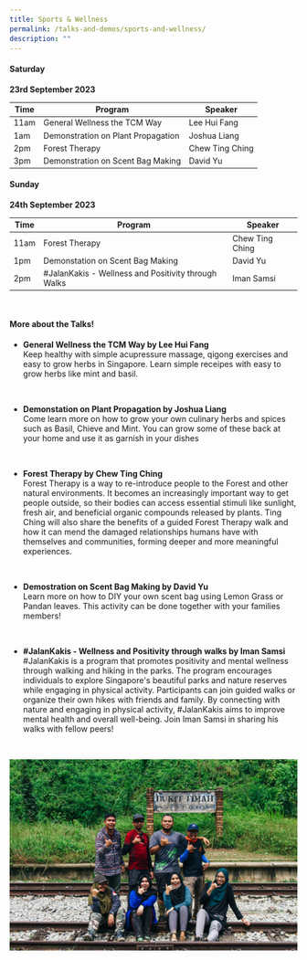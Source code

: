 ```yaml
---
title: Sports & Wellness
permalink: /talks-and-demos/sports-and-wellness/
description: ""
---
```

#### Saturday
**23rd September 2023** <br>

| Time | Program | Speaker |
| -------- | -------- | -------- |
| 11am | General Wellness the TCM Way   |   Lee Hui Fang  |
| 1am  | Demonstration on Plant Propagation | Joshua Liang |
| 2pm | Forest Therapy  | Chew Ting Ching    |
| 3pm | Demonstration on Scent Bag Making | David Yu |


#### Sunday
**24th September 2023** <br>

| Time | Program | Speaker |
| -------- | -------- | -------- |
| 11am | Forest Therapy  | Chew Ting Ching  |
| 1pm  | Demonstation on Scent Bag Making  | David Yu    |
| 2pm | #JalanKakis - Wellness and Positivity through Walks | Iman Samsi |

<br>

#### More about the Talks!
* **General Wellness the TCM Way by Lee Hui Fang**
<br>Keep healthy with simple acupressure massage, qigong exercises and easy to grow herbs in Singapore. Learn simple receipes with easy to grow herbs like mint and basil.



<br>

* **Demonstation on Plant Propagation by Joshua Liang**
<br>Come learn more on how to grow your own culinary herbs and spices such as Basil, Chieve and Mint. You can grow some of these back at your home and use it as garnish in your dishes



<br>

* **Forest Therapy by Chew Ting Ching**
<br>Forest Therapy is a way to re-introduce people to the Forest and other natural environments. It becomes an increasingly important way to get people outside, so their bodies can access essential stimuli like sunlight, fresh air, and beneficial organic compounds released by plants. Ting Ching will also share the benefits of a guided Forest Therapy walk and how it can mend the damaged relationships humans have with themselves and communities, forming deeper and more meaningful experiences.


<br>

* **Demostration on Scent Bag Making by David Yu**
<br>Learn more on how to DIY your own scent bag using Lemon Grass or Pandan leaves. This activity can be done together with your families members!

<br>

* **#JalanKakis - Wellness and Positivity through walks by Iman Samsi**
<br>#JalanKakis is a program that promotes positivity and mental wellness through walking and hiking in the parks. The program encourages individuals to explore Singapore's beautiful parks and nature reserves while engaging in physical activity. Participants can join guided walks or organize their own hikes with friends and family. By connecting with nature and engaging in physical activity, #JalanKakis aims to improve mental health and overall well-being. Join Iman Samsi in sharing his walks with fellow peers!
<br>

![#JalanKakis Walks](/images/img_2026.jpg)